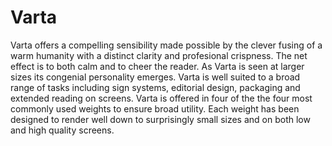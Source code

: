 Varta
=====

Varta offers a compelling sensibility made possible by the clever fusing of a warm humanity with a distinct clarity and profesional crispness. 
The net effect is to both calm and to cheer the reader. 
As Varta is seen at larger sizes its congenial personality emerges. 
Varta is well suited to a broad range of tasks including sign systems, editorial design, packaging and extended reading on screens. 
Varta is offered in four of the the four most commonly used weights to ensure broad utility. 
Each weight has been designed to render well down to surprisingly small sizes and on both low and high quality screens.
